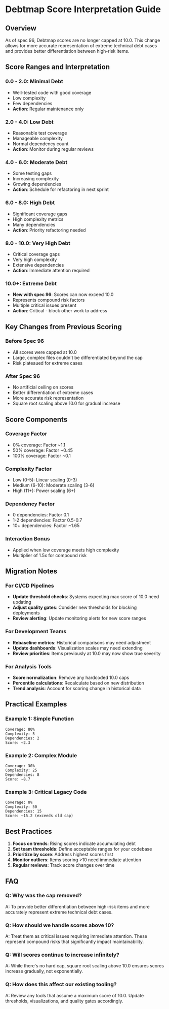 # Debtmap Score Interpretation Guide

## Overview

As of spec 96, Debtmap scores are no longer capped at 10.0. This change allows for more accurate representation of extreme technical debt cases and provides better differentiation between high-risk items.

## Score Ranges and Interpretation

### 0.0 - 2.0: Minimal Debt
- Well-tested code with good coverage
- Low complexity
- Few dependencies
- **Action**: Regular maintenance only

### 2.0 - 4.0: Low Debt
- Reasonable test coverage
- Manageable complexity
- Normal dependency count
- **Action**: Monitor during regular reviews

### 4.0 - 6.0: Moderate Debt
- Some testing gaps
- Increasing complexity
- Growing dependencies
- **Action**: Schedule for refactoring in next sprint

### 6.0 - 8.0: High Debt
- Significant coverage gaps
- High complexity metrics
- Many dependencies
- **Action**: Priority refactoring needed

### 8.0 - 10.0: Very High Debt
- Critical coverage gaps
- Very high complexity
- Extensive dependencies
- **Action**: Immediate attention required

### 10.0+: Extreme Debt
- **New with spec 96**: Scores can now exceed 10.0
- Represents compound risk factors
- Multiple critical issues present
- **Action**: Critical - block other work to address

## Key Changes from Previous Scoring

### Before Spec 96
- All scores were capped at 10.0
- Large, complex files couldn't be differentiated beyond the cap
- Risk plateaued for extreme cases

### After Spec 96
- No artificial ceiling on scores
- Better differentiation of extreme cases
- More accurate risk representation
- Square root scaling above 10.0 for gradual increase

## Score Components

### Coverage Factor
- 0% coverage: Factor ~1.1
- 50% coverage: Factor ~0.45
- 100% coverage: Factor ~0.1

### Complexity Factor
- Low (0-5): Linear scaling (0-3)
- Medium (6-10): Moderate scaling (3-6)
- High (11+): Power scaling (6+)

### Dependency Factor
- 0 dependencies: Factor 0.1
- 1-2 dependencies: Factor 0.5-0.7
- 10+ dependencies: Factor ~1.65

### Interaction Bonus
- Applied when low coverage meets high complexity
- Multiplier of 1.5x for compound risk

## Migration Notes

### For CI/CD Pipelines
- **Update threshold checks**: Systems expecting max score of 10.0 need updating
- **Adjust quality gates**: Consider new thresholds for blocking deployments
- **Review alerting**: Update monitoring alerts for new score ranges

### For Development Teams
- **Rebaseline metrics**: Historical comparisons may need adjustment
- **Update dashboards**: Visualization scales may need extending
- **Review priorities**: Items previously at 10.0 may now show true severity

### For Analysis Tools
- **Score normalization**: Remove any hardcoded 10.0 caps
- **Percentile calculations**: Recalculate based on new distribution
- **Trend analysis**: Account for scoring change in historical data

## Practical Examples

### Example 1: Simple Function
```
Coverage: 80%
Complexity: 5
Dependencies: 2
Score: ~2.3
```

### Example 2: Complex Module
```
Coverage: 30%
Complexity: 25
Dependencies: 8
Score: ~8.7
```

### Example 3: Critical Legacy Code
```
Coverage: 0%
Complexity: 50
Dependencies: 15
Score: ~15.2 (exceeds old cap)
```

## Best Practices

1. **Focus on trends**: Rising scores indicate accumulating debt
2. **Set team thresholds**: Define acceptable ranges for your codebase
3. **Prioritize by score**: Address highest scores first
4. **Monitor outliers**: Items scoring >10 need immediate attention
5. **Regular reviews**: Track score changes over time

## FAQ

### Q: Why was the cap removed?
A: To provide better differentiation between high-risk items and more accurately represent extreme technical debt cases.

### Q: How should we handle scores above 10?
A: Treat them as critical issues requiring immediate attention. These represent compound risks that significantly impact maintainability.

### Q: Will scores continue to increase infinitely?
A: While there's no hard cap, square root scaling above 10.0 ensures scores increase gradually, not exponentially.

### Q: How does this affect our existing tooling?
A: Review any tools that assume a maximum score of 10.0. Update thresholds, visualizations, and quality gates accordingly.